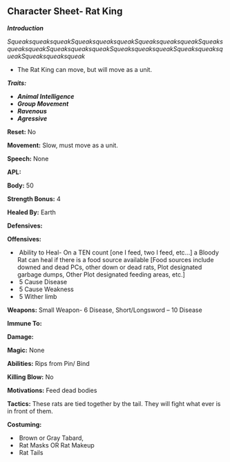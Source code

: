 ## Character Sheet- Rat King

***Introduction***

*SqueaksqueaksqueakSqueaksqueaksqueakSqueaksqueaksqueakSqueaksqueaksqueakSqueaksqueaksqueakSqueaksqueaksqueakSqueaksqueaksqueakSqueaksqueaksqueak*

- The Rat King can move, but will move as a unit. 

***Traits:***

- ***Animal Intelligence***
- ***Group Movement***
- ***Ravenous***
- ***Agressive***



**Reset:** No



**Movement:** Slow, must move as a unit.



**Speech:** None



**APL:**



**Body:** 50



**Strength Bonus:** 4



**Healed By:** Earth



**Defensives:**



**Offensives:**

- ​	Ability to Heal- On a TEN count [one I feed, two I feed, etc...] a Bloody Rat can heal if there is a food source available [Food sources include downed and dead PCs, other down or dead rats, Plot designated garbage dumps, Other Plot designated feeding areas, etc.]
- ​	5 Cause Disease
- ​	5 Cause Weakness
- ​	5 Wither limb



**Weapons:** Small Weapon- 6 Disease, Short/Longsword – 10 Disease



**Immune To:**



**Damage:**



**Magic:** None



**Abilities:** Rips from Pin/ Bind



**Killing Blow:** No



**Motivations:** Feed dead bodies



**Tactics:** These rats are tied together by the tail. They will fight what ever is in front of them.



**Costuming:**

- ​	Brown or Gray Tabard,  
- ​	Rat Masks OR Rat Makeup
- ​	Rat Tails

